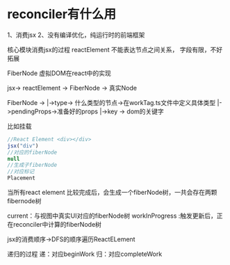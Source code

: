 # reconciler有什么用

1、消费jsx
2、没有编译优化，纯运行时的前端框架

核心模块消费jsx的过程
reactElement 不能表达节点之间关系，
字段有限，不好拓展

FiberNode 虚拟DOM在react中的实现

jsx-> reactElement -> FiberNode -> 真实Node


FiberNode -> 
|->type-> 什么类型的节点->在workTag.ts文件中定义具体类型
|->pendingProps->准备好的props
|->key -> dom的关键字



比如挂载<div></div>
```js
//React Element <div></div>
jsx("div")
//对应的fiberNode
null
//生成子fiberNode
//对应标记
Placement
```

当所有react element 比较完成后，会生成一个fiberNode树，一共会存在两颗fibernode树

current：与视图中真实UI对应的fiberNode树
workInProgress :触发更新后，正在reconciler中计算的fiberNode树

jsx的消费顺序->DFS的顺序遍历ReactELement

递归的过程
递：对应beginWork
归：对应completeWork
